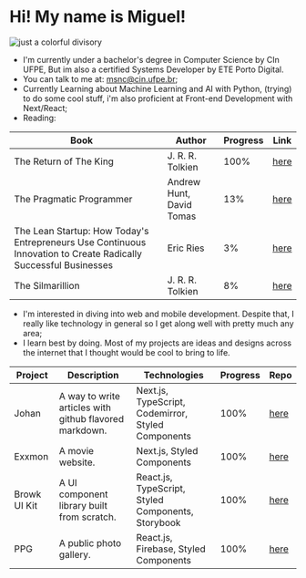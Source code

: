 <h1>Hi! My name is Miguel!</h1>
	
![just a colorful divisory](https://i.imgur.com/waxVImv.png)
- I'm currently under a bachelor's degree in Computer Science by CIn UFPE, But im also a certified Systems Developer by ETE Porto Digital.
- You can talk to me at: msnc@cin.ufpe.br;
- Currently Learning about Machine Learning and AI with Python, (trying) to do some cool stuff, i'm also proficient at Front-end Development with Next/React;
- Reading:

| Book                                                                                                            |     | Author                   | Progress | Link                                                                                             |
| --------------------------------------------------------------------------------------------------------------- | --- | ------------------------ | -------- | ------------------------------------------------------------------------------------------------ |
| The Return of The King                                                                                          |     | J. R. R. Tolkien         | 100%      | [here](https://www.amazon.com.br/Return-King-Being-Third-Rings/dp/054792819X)                    |
| The Pragmatic Programmer                                                                                        |     | Andrew Hunt, David Tomas | 13%      | [here](https://www.amazon.com.br/Pragmatic-Programmer-journey-mastery-Anniversary/dp/0135957052) |
| The Lean Startup: How Today's Entrepreneurs Use Continuous Innovation to Create Radically Successful Businesses |     | Eric Ries                | 3%       | [here](https://www.amazon.com.br/Lean-Startup-Entrepreneurs-Continuous-Innovation/dp/0307887898) |
| The Silmarillion                                                                                                |     | J. R. R. Tolkien         | 8%       | [here](https://www.amazon.com.br/Silmarillion-J-R-Tolkien/dp/0544338014)                         |

- I'm interested in diving into web and mobile development. Despite that, I really like technology in general so I get along well with pretty much any area;
- I learn best by doing. Most of my projects are ideas and designs across the internet that I thought would be cool to bring to life.

| Project      | Description                                            | Technologies                                       | Progress | Repo                                                       |
| ------------ | ------------------------------------------------------ | -------------------------------------------------- | -------- | ---------------------------------------------------------- |
| Johan        | A way to write articles with github flavored markdown. | Next.js, TypeScript, Codemirror, Styled Components | 100%     | [here](https://github.com/miguelsndc/johan)                |
| Exxmon       | A movie website.                                       | Next.js, Styled Components                         | 100%     | [here](https://github.com/miguelsndc/exxmon)               |
| Browk UI Kit | A UI component library built from scratch.             | React.js, TypeScript, Styled Components, Storybook | 100%     | [here](https://github.com/miguelsndc/browk-ui-kit)         |
| PPG          | A public photo gallery.                                | React.js, Firebase, Styled Components              | 100%     | [here](https://github.com/miguelsndc/public-photo-gallery) |
